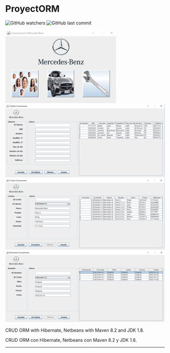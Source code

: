 # ProyectORM

![GitHub watchers](https://img.shields.io/github/watchers/dfleper/ProyectORM?color=blue&label=Vistas&logoColor=blue&style=social)
![GitHub last commit](https://img.shields.io/github/last-commit/dfleper/ProyectORM?color=blue&label=%C3%BAltimo%20commit&logo=github&logoColor=white)

![ScreenShot](https://github.com/DomingoFleitas/ProyectORM/blob/main/proyectORM/src/ScreenShot/proyectORM001.png)
![ScreenShot](https://github.com/DomingoFleitas/ProyectORM/blob/main/proyectORM/src/ScreenShot/proyectORM002.png)
![ScreenShot](https://github.com/DomingoFleitas/ProyectORM/blob/main/proyectORM/src/ScreenShot/proyectORM003.png)
![ScreenShot](https://github.com/DomingoFleitas/ProyectORM/blob/main/proyectORM/src/ScreenShot/proyectORM004.png)

CRUD ORM with Hibernate, Netbeans with Maven 8.2 and JDK 1.8.

CRUD ORM con Hibernate, Netbeans con Maven 8.2 y JDK 1.8.

-----
